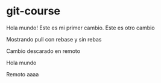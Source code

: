 # git-course

Hola mundo! Este es mi primer cambio.
Este es otro cambio

Mostrando pull con rebase y sin rebas

Cambio descarado en remoto

Hola mundo

Remoto aaaa
